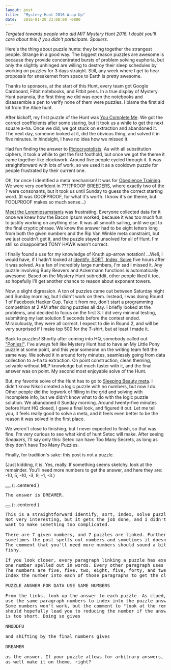 ```yaml
---
layout: post
title:  "Mystery Hunt 2016 Wrap-Up"
date:   2016-01-20 23:08:00 -0800
---
```


*Targeted towards people who did MIT Mystery Hunt 2016. I doubt you'll
care about this if you didn't participate. Spoilers.*

Here's the thing about puzzle hunts: they bring together the strangest
people. Strange in a good way. The biggest reason puzzles are awesome is
because they provide concentrated bursts of problem solving euphoria,
but only the slightly unhinged are willing to destroy
their sleep schedules by working on puzzles for 3 days straight. Still,
any week where I get to hear proposals for sneakernet from space to Earth is
pretty awesome.

Thanks to sponsors, at the start of this Hunt, every team got Google Cardboard,
Fitbit notebooks, and Fitbit pens. In a true display of Mystery Hunt paranoia, the first thing
we did was open the notebooks and disassemble a pen to verify none of them were
puzzles. I blame the first aid kit from the Alice hunt.

After kickoff, my first puzzle of the Hunt was [You Complete Me](http://huntception.com/puzzle/you_complete_me/).
We got the correct coefficients after some staring, but it took us a while to
get the next square a-ha. Once we did, we got stuck on extraction and abandoned it.
The next day, someone looked at it, did the obvious thing, and solved it in
five minutes. In hindsight, I have no idea how we missed it.

Had fun finding the answer to [Pictocryptolists](http://huntception.com/puzzle/pictocryptolists/). As with all substitution ciphers,
it took a while to get the first foothold, but once we got the theme it came
together like clockwork. Around five people cycled through it.
It was straightforward with lots of work, so we used it as a cooldown puzzle
for people frustrated by their current one.

Oh, for once I identified a meta mechanism! It was for [Obedience Training](http://huntception.com/puzzle/obedience_training/).
We were very confident in ????PROOF BREEDERS, where exactly two of the ? were
consonants, but it took us until Sunday to guess the correct starting word.
(It was GOOFPROOF, for what it's worth. I know it's on theme, but FOOLPROOF
makes so much sense...)

[Meet the Loremipsumstanis](http://huntception.com/puzzle/meet_the_loremipsumstanis/) was frustrating. Everyone collected data for it once
we knew how the Bacon Ipsum worked, because it was too much fun to
justify working on anything else. It was all smooth sailing, until we
got to the final cryptic phrase. We knew the answer had to be eight letters long
from both the given numbers and the Rip Van Winkle meta constraint, but we
just couldn't get it, and the puzzle stayed unsolved for all of Hunt.
I'm still so disappointed TONY HAWK wasn't correct.

I finally found a use for my knowledge of Knuth up-arrow notation! ...Well, I
would have, if I hadn't looked at [Identify, SORT, Index, Solve](http://huntception.com/puzzle/identify_sort_index_solve/) five hours
after it was solved. As a fan of incredibly large numbers,
I'm sad I missed it.
Any puzzle involving Busy Beavers and Ackermann functions is automatically
awesome. Based on the Mystery Hunt subreddit, other people liked it too, so
hopefully I'll get another chance to reason about exponent towers.

Now, a slight digression. A ton of puzzles came out between Saturday night and Sunday
morning, but I didn't work on them. Instead, I was doing Round 1 of Facebook
Hacker Cup. Take it from me, don't start a programming competition at 2 AM after
doing puzzles all day. I briefly looked at
the problems, and decided to focus on the first 3. I did very minimal testing,
submitting my last solution 5 seconds before the contest ended.
Miraculously, they were all correct.
I expect to die in Round 2, and will be very surprised if I make
top 500 for the T-shirt, but at least I made it.

Back to puzzles! Shortly after coming into HQ, somebody called out ["Ponies!"](http://huntception.com/puzzle/missing_the_mark/).
I've always felt like Mystery Hunt had to have an My Little Pony puzzle at some point,
and this year someone on the writing team felt the same way.
We solved it in around forty minutes, seamlessly going from data
collection to a-ha to extraction. On point construction, clean theming, solvable
without MLP knowledge but much faster with it, and the final answer was on point.
My second most enjoyable solve of the Hunt.

But, my favorite solve of the Hunt has to go to [Sleeping Beauty meta](http://huntception.com/round/sleeping_beauty/). I
didn't know Nikoli created a logic puzzle with no numbers, but now I
do. Other people did the legwork of filling in the grid and solving
with incomplete info, but we didn't know what to do with the logic
puzzle solution. We abandoned it Sunday morning.
Around twenty-five minutes before Hunt HQ closed, I gave a final look, and
figured it out. Let me tell you, it feels really good to solve a meta,
and it feels even better to be the reason it was solved in the first place.

We weren't close to finishing, but I never expected to finish, so that
was fine. I'm very curious to see what kind of hunt Setec will make.
After seeing *Sneakers*, I'll say only this: Setec can have Too Many Secrets,
as long as they don't have Too Many Puzzles.

Finally, for tradition's sake: this post is not a puzzle.

(Just kidding, it is. Yes, really.
If something seems sketchy, look at the remainder.
You'll need more numbers to get the answer, and here they are:
-10, 5, -10, -3, 9, -1, -3.)

<button
    class="spoiler-control"
    title="Click to show answer"
    toggle1="Show Answer"
    toggle2="Hide Answer">
</button>
{: .centered }

<pre class="hidden">
The answer is DREAMER.
</pre>

<button
    class="spoiler-control"
    title="Click to show solution"
    toggle1="Show Solution"
    toggle2="Hide Solution">
</button>
{: .centered }

<pre class="hidden">
This is a straightforward identify, sort, index, solve puzzle.
Not very interesting, but it gets the job done, and I didn't
want to make something too complicated.

There are 7 given numbers, and 7 puzzles are linked. Furthermore,
sometimes the post spells out numbers and sometimes it doesn't.
The comment that you'll need more numbers should sound a bit
fishy.

If you look closer, every paragraph linking a puzzle has exactly
one number spelled out in words. Every other paragraph uses digits
The numbers are five, five, two, eight, five, forty, and twenty-five.
Index the number into each of those paragraphs to get the clue phrase

PUZZLE ANSWER FOR DATA USE SAME NUMBERS

From the links, look up the answer to each puzzle. As clued,
use the same paragraph numbers to index into the puzzle answers.
Some numbers won't work, but the comment to "look at the remainder"
should hopefully lead you to reducing the number if the answer
is too short. Doing so gives

NMODDFU

and shifting by the final numbers gives

DREAMER

as the answer. If your puzzle allows for arbitrary answers, might
as well make it on theme, right?
</pre>
